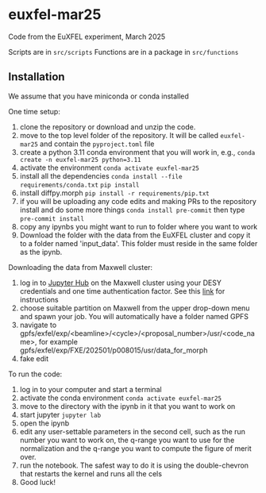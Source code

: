 # euxfel-mar25

Code from the EuXFEL experiment, March 2025

Scripts are in `src/scripts`
Functions are in a package in `src/functions`

## Installation

We assume that you have miniconda or conda installed

One time setup:

1. clone the repository or download and unzip the code.
2. move to the top level folder of the repository.  It will be called `euxfel-mar25` and contain the `pyproject.toml` file
3. create a python 3.11 conda environment that you will work in, e.g.,
   `conda create -n euxfel-mar25 python=3.11`
4. activate the environment
   `conda activate euxfel-mar25`
5. install all the dependencies
   `conda install --file requirements/conda.txt`
   `pip install `
6. install diffpy.morph
   `pip install -r requirements/pip.txt`
7. if you will be uploading any code edits and making PRs to the repository install and do some more things
   `conda install pre-commit` then type
   `pre-commit install`
8. copy any ipynbs you might want to run to folder where you want to work
8. Download the folder with the data from the EuXFEL cluster and copy it to a folder named 'input_data'.  This folder must reside in the same folder as the ipynb.

Downloading the data from Maxwell cluster:

1. log in to [Jupyter Hub](https://max-jhub.desy.de) on the Maxwell cluster using your DESY credentials and one time authentication factor. See this [link](https://it.desy.de/services/mfa/external_people/index_eng.html) for instructions
2. choose suitable partition on Maxwell from the upper drop-down menu and spawn your job. You will automatically have a folder named GPFS
3. navigate to gpfs/exfel/exp/\<beamline>/\<cycle>/\<proposal_number>/usr/\<code_name>, for example gpfs/exfel/exp/FXE/202501/p008015/usr/data_for_morph
4. fake edit

To run the code:
1. log in to your computer and start a terminal
2. activate the conda environment `conda activate euxfel-mar25`
3. move to the directory with the ipynb in it that you want to work on
4. start jupyter `jupyter lab`
5. open the ipynb
6. edit any user-settable parameters in the second cell, such as the run number you want to work on, the q-range you want to use for the normalization and the q-range you want to compute the figure of merit over.
7. run the notebook.  The safest way to do it is using the double-chevron that restarts the kernel and runs all the cels
8. Good luck!